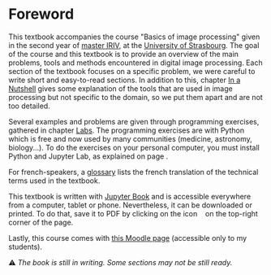 # Foreword

This textbook accompanies the course "Basics of image processing" given in the second year of [master IRIV](https://www.master-iriv.fr/),
at the [University of Strasbourg](https://www.unistra.fr/).
The goal of the course and this textbook is to provide an overview of the main problems, tools and methods
encountered in digital image processing.
Each section of the textbook focuses on a specific problem, we were careful to write short and easy-to-read sections.
In addition to this, chapter [In a Nutshell](mathematical-optimization) gives some explanation of the tools
that are used in image processing but not specific to the domain, so we put them apart and are not too detailed.

Several examples and problems are given through programming exercises, gathered in chapter [Labs](lab1).
The programming exercises are with Python which is free and now used by many communities (medicine, astronomy, biology...).
To do the exercises on your personal computer, you must install Python and Jupyter Lab, as explained on page [](python).

For french-speakers, a [glossary](glossary) lists the french translation of the technical terms used in the textbook.

This textbook is written with [Jupyter Book](https://jupyterbook.org/) and is accessible everywhere from a computer, tablet or phone.
Nevertheless, it can be downloaded or printed.
To do that, save it to PDF by clicking on the icon &nbsp;<i class="fas fa-download"></i>&nbsp; on the top-right corner of the page.

Lastly, this course comes with [this Moodle page](https://moodle3.unistra.fr/course/view.php?id=7653) (accessible only to my students).

⚠️ _The book is still in writing. Some sections may not be still ready._

<!-- expliquer l'organisation et le plan du cours (avec une mindmap ?), notamment lien entre outils et problèmes -->